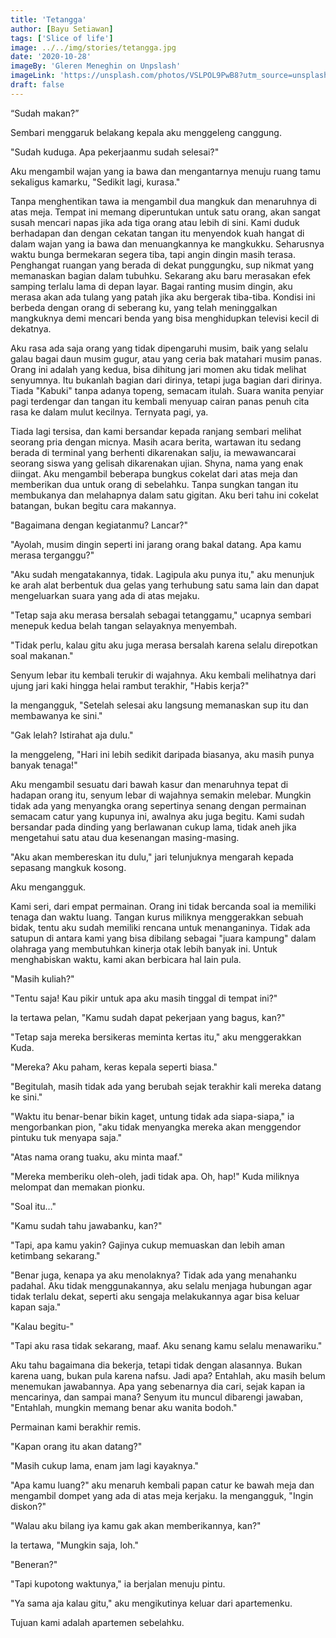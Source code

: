 ```yaml
---
title: 'Tetangga'
author: [Bayu Setiawan]
tags: ['Slice of life']
image: ../../img/stories/tetangga.jpg
date: '2020-10-28'
imageBy: 'Gleren Meneghin on Unpslash'
imageLink: 'https://unsplash.com/photos/VSLPOL9PwB8?utm_source=unsplash&utm_medium=referral&utm_content=creditShareLink'
draft: false
---
```

“Sudah makan?”

Sembari menggaruk belakang kepala aku menggeleng canggung.

"Sudah kuduga. Apa pekerjaanmu sudah selesai?"

Aku mengambil wajan yang ia bawa dan mengantarnya menuju ruang tamu sekaligus kamarku, "Sedikit lagi, kurasa."

Tanpa menghentikan tawa ia mengambil dua mangkuk dan menaruhnya di atas meja. Tempat ini memang diperuntukan untuk satu orang, akan sangat susah mencari napas jika ada tiga orang atau lebih di sini. Kami duduk berhadapan dan dengan cekatan tangan itu menyendok kuah hangat di dalam wajan yang ia bawa dan menuangkannya ke mangkukku.
Seharusnya waktu bunga bermekaran segera tiba, tapi angin dingin masih terasa. Penghangat ruangan yang berada di dekat punggungku, sup nikmat yang memanaskan bagian dalam tubuhku. Sekarang aku baru merasakan efek samping terlalu lama di depan layar. Bagai ranting musim dingin, aku merasa akan ada tulang yang patah jika aku bergerak tiba-tiba. Kondisi ini berbeda dengan orang di seberang ku, yang telah meninggalkan mangkuknya demi mencari benda yang bisa menghidupkan televisi kecil di dekatnya. 

Aku rasa ada saja orang yang tidak dipengaruhi musim, baik yang selalu galau bagai daun musim gugur, atau yang ceria bak matahari musim panas. Orang ini adalah yang kedua, bisa dihitung jari momen aku tidak melihat senyumnya. Itu bukanlah bagian dari dirinya, tetapi juga bagian dari dirinya. Tiada "Kabuki" tanpa adanya topeng, semacam itulah. Suara wanita penyiar pagi terdengar dan tangan itu kembali menyuap cairan panas penuh cita rasa ke dalam mulut kecilnya. Ternyata pagi, ya.

Tiada lagi tersisa, dan kami bersandar kepada ranjang sembari melihat seorang pria dengan micnya. Masih acara berita, wartawan itu sedang berada di terminal yang berhenti dikarenakan salju, ia mewawancarai seorang siswa yang gelisah dikarenakan ujian. Shyna, nama yang enak diingat. Aku mengambil beberapa bungkus cokelat dari atas meja dan memberikan dua untuk orang di sebelahku. Tanpa sungkan tangan itu membukanya dan melahapnya dalam satu gigitan. Aku beri tahu ini cokelat batangan, bukan begitu cara makannya.

"Bagaimana dengan kegiatanmu? Lancar?"

"Ayolah, musim dingin seperti ini jarang orang bakal datang. Apa kamu merasa terganggu?"

"Aku sudah mengatakannya, tidak. Lagipula aku punya itu," aku menunjuk ke arah alat berbentuk dua gelas yang terhubung satu sama lain dan dapat mengeluarkan suara yang ada di atas mejaku.

"Tetap saja aku merasa bersalah sebagai tetanggamu," ucapnya sembari menepuk kedua belah tangan selayaknya menyembah.

"Tidak perlu, kalau gitu aku juga merasa bersalah karena selalu direpotkan soal makanan."

Senyum lebar itu kembali terukir di wajahnya. Aku kembali melihatnya dari ujung jari kaki hingga helai rambut terakhir, "Habis kerja?"

Ia mengangguk, "Setelah selesai aku langsung memanaskan sup itu dan membawanya ke sini."

"Gak lelah? Istirahat aja dulu."

Ia menggeleng, "Hari ini lebih sedikit daripada biasanya, aku masih punya banyak tenaga!"

Aku mengambil sesuatu dari bawah kasur dan menaruhnya tepat di hadapan orang itu, senyum lebar di wajahnya semakin melebar. Mungkin tidak ada yang menyangka orang sepertinya senang dengan permainan semacam catur yang kupunya ini, awalnya aku juga begitu. Kami sudah bersandar pada dinding yang berlawanan cukup lama, tidak aneh jika mengetahui satu atau dua kesenangan masing-masing.

"Aku akan membereskan itu dulu," jari telunjuknya mengarah kepada sepasang mangkuk kosong.

Aku mengangguk.

Kami seri, dari empat permainan. Orang ini tidak bercanda soal ia memiliki tenaga dan waktu luang. Tangan kurus miliknya menggerakkan sebuah bidak, tentu aku sudah memiliki rencana untuk menanganinya. Tidak ada satupun di antara kami yang bisa dibilang sebagai "juara kampung" dalam olahraga yang membutuhkan kinerja otak lebih banyak ini. Untuk menghabiskan waktu, kami akan berbicara hal lain pula.

"Masih kuliah?"

"Tentu saja! Kau pikir untuk apa aku masih tinggal di tempat ini?"

Ia tertawa pelan, "Kamu sudah dapat pekerjaan yang bagus, kan?"

"Tetap saja mereka bersikeras meminta kertas itu," aku menggerakkan Kuda.

"Mereka? Aku paham, keras kepala seperti biasa."

"Begitulah, masih tidak ada yang berubah sejak terakhir kali mereka datang ke sini."

"Waktu itu benar-benar bikin kaget, untung tidak ada siapa-siapa," ia mengorbankan pion, "aku tidak menyangka mereka akan menggendor pintuku tuk menyapa saja."

"Atas nama orang tuaku, aku minta maaf."

"Mereka memberiku oleh-oleh, jadi tidak apa. Oh, hap!" Kuda miliknya melompat dan memakan pionku.

"Soal itu…"

"Kamu sudah tahu jawabanku, kan?"

"Tapi, apa kamu yakin? Gajinya cukup memuaskan dan lebih aman ketimbang sekarang."

"Benar juga, kenapa ya aku menolaknya? Tidak ada yang menahanku padahal. Aku tidak menggunakannya, aku selalu menjaga hubungan agar tidak terlalu dekat, seperti aku sengaja melakukannya agar bisa keluar kapan saja."

"Kalau begitu-"

"Tapi aku rasa tidak sekarang, maaf. Aku senang kamu selalu menawariku."

Aku tahu bagaimana dia bekerja, tetapi tidak dengan alasannya. Bukan karena uang, bukan pula karena nafsu. Jadi apa? Entahlah, aku masih belum menemukan jawabannya. Apa yang sebenarnya dia cari, sejak kapan ia mencarinya, dan sampai mana? Senyum itu muncul dibarengi jawaban, "Entahlah, mungkin memang benar aku wanita bodoh."

Permainan kami berakhir remis.

"Kapan orang itu akan datang?"

"Masih cukup lama, enam jam lagi kayaknya."

"Apa kamu luang?" aku menaruh kembali papan catur ke bawah meja dan mengambil dompet yang ada di atas meja kerjaku.
Ia mengangguk, "Ingin diskon?"

"Walau aku bilang iya kamu gak akan memberikannya, kan?"

Ia tertawa, "Mungkin saja, loh."

"Beneran?"

"Tapi kupotong waktunya," ia berjalan menuju pintu.

"Ya sama aja kalau gitu," aku mengikutinya keluar dari apartemenku.

Tujuan kami adalah apartemen sebelahku.
